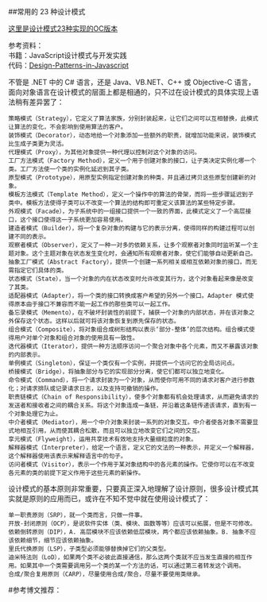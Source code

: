 ##常用的 23 种设计模式

[这里是设计模式23种实现的OC版本](https://github.com/huang303513/Design-Pattern-For-iOS)

参考资料：</br>
书籍：JavaScript设计模式与开发实践</br>
代码：[Design-Patterns-in-Javascript](https://github.com/tcorral/Design-Patterns-in-Javascript)</br>

不管是 .NET 中的 C# 语言，还是 Java、VB.NET、C++ 或 Objective-C 语言，面向对象语言在设计模式的层面上都是相通的，只不过在设计模式的具体实现上语法稍有差异罢了：

    策略模式（Strategy），它定义了算法家族，分别封装起来，让它们之间可以互相替换，此模式让算法的变化，不会影响到使用算法的客户。
    装饰模式（Decorator），动态地给一个对象添加一些额外的职责，就增加功能来说，装饰模式比生成子类更为灵活。
    代理模式（Proxy），为其他对象提供一种代理以控制对这个对象的访问。
    工厂方法模式（Factory Method），定义一个用于创建对象的接口，让子类决定实例化哪一个类。工厂方法使一个类的实例化延迟到其子类。
    原型模式（Prototype），用原型实例指定创建对象的种类，并且通过拷贝这些原型创建新的对象。
    模板方法模式（Template Method），定义一个操作中的算法的骨架，而将一些步骤延迟到子类中。模板方法使得子类可以不改变一个算法的结构即可重定义该算法的某些特定步骤。
    外观模式（Facade），为子系统中的一组接口提供一个一致的界面，此模式定义了一个高层接口，这个接口使得这一子系统更加容易使用。
    建造者模式（Builder），将一个复杂对象的构建与它的表示分离，使得同样的构建过程可以创建不同的表示。
    观察者模式（Observer），定义了一种一对多的依赖关系，让多个观察者对象同时监听某一个主题对象。这个主题对象在状态发生变化时，会通知所有观察者对象，使它们能够自动更新自己。
    抽象工厂模式（Abstract Factory），提供一个创建一系列相关或相互依赖对象的接口，而无需指定它们具体的类。
    状态模式（State），当一个对象的内在状态改变时允许改变其行为，这个对象看起来像是改变了其类。
    适配器模式（Adapter），将一个类的接口转换成客户希望的另外一个接口。Adapter 模式使得原本由于接口不兼容而不能一起工作的那些类可以一起工作。
    备忘录模式（Memento），在不破坏封装性的前提下，捕获一个对象的内部状态，并在该对象之外保存这个状态。这样以后就可将该对象恢复到原先保存的状态。
    组合模式（Composite），将对象组合成树形结构以表示‘部分-整体’的层次结构。组合模式使得用户对单个对象和组合对象的使用具有一致性。
    迭代器模式（Iterator），提供一种方法顺序访问一个聚合对象中各个元素，而又不暴露该对象的内部表示。
    单例模式（Singleton），保证一个类仅有一个实例，并提供一个访问它的全局访问点。
    桥接模式（Bridge），将抽象部分与它的实现部分分离，使它们都可以独立地变化。
    命令模式（Command），将一个请求封装为一个对象，从而使你可用不同的请求对客户进行参数化；对请求排队或记录请求日志，以及支持可撤销的操作。
    职责链模式（Chain of Responsibility），使多个对象都有机会处理请求，从而避免请求的发送者和接收者之间的耦合关系。将这个对象连成一条链，并沿着这条链传递该请求，直到有一个对象处理它为止。
    中介者模式（Mediator），用一个中介对象来封装一系列的对象交互。中介者使各对象不需要显式地相互引用，从而使其耦合松散，而且可以独立地改变它们之间的交互。
    享元模式（Flyweight），运用共享技术有效地支持大量细粒度的对象。
    解释器模式（Interpreter），给定一个语言，定义它的文法的一种表示，并定义一个解释器，这个解释器使用该表示来解释语言中的句子。
    访问者模式（Visitor），表示一个作用于某对象结构中的各元素的操作。它使你可以在不改变各元素的类的前提下定义作用于这些元素的新操作。




设计模式的基本原则非常重要，只要真正深入地理解了设计原则，很多设计模式其实就是原则的应用而已，或许在不知不觉中就在使用设计模式了：

    单一职责原则（SRP），就一个类而言，只做一件事。
    开放-封闭原则（OCP），是说软件实体（类、模块、函数等等）应该可以拓展，但是不可修改。
    依赖倒转原则（DIP），A. 高层模块不应该依赖低层模块，两个都应该依赖抽象。B. 抽象不应该依赖细节，细节应该依赖抽象。
    里氏代换原则（LSP），子类型必须能够替换掉它们的父类型。
    迪米特法则（LoD），如果两个类不必彼此直接通信，那么这两个类就不应当发生直接的相互作用。如果其中一个类需要调用另一个类的某一个方法的话，可以通过第三者转发这个调用。
    合成/聚合复用原则（CARP），尽量使用合成/聚合，尽量不要使用类继承。

#参考博文推荐：



